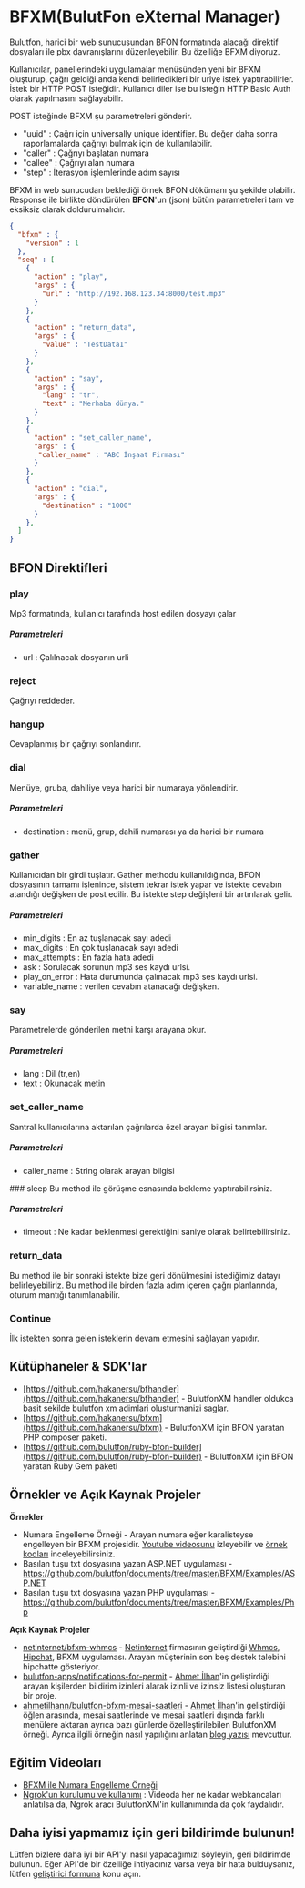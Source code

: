 # BFXM(BulutFon eXternal Manager)

Bulutfon, harici bir web sunucusundan BFON formatında alacağı direktif dosyaları ile pbx davranışlarını düzenleyebilir. Bu özelliğe BFXM diyoruz. 

Kullanıcılar, panellerindeki uygulamalar menüsünden yeni bir BFXM oluşturup, çağrı geldiği anda kendi belirledikleri bir urlye istek yaptırabilirler. İstek bir HTTP POST isteğidir. Kullanıcı diler ise bu isteğin HTTP Basic Auth olarak yapılmasını sağlayabilir.

POST isteğinde BFXM şu parametreleri gönderir.
 - "uuid" : Çağrı için universally unique identifier. Bu değer daha sonra raporlamalarda çağrıyı bulmak için de kullanılabilir.
 - "caller" : Çağrıyı başlatan numara
 - "callee" : Çağrıyı alan numara
 - "step" : İterasyon işlemlerinde adım sayısı

BFXM in web sunucudan beklediği örnek BFON dökümanı şu şekilde olabilir. Response ile birlikte döndürülen **BFON**'un (json) bütün parametreleri tam ve eksiksiz olarak doldurulmalıdır.

```json
{
  "bfxm" : {
    "version" : 1
  },
  "seq" : [
    {
      "action" : "play",
      "args" : {
        "url" : "http://192.168.123.34:8000/test.mp3"
      }
    },
    {
      "action" : "return_data",
      "args" : {
        "value" : "TestData1"
      }
    },
    {
      "action" : "say",
      "args" : {
        "lang" : "tr",
        "text" : "Merhaba dünya."
      }
    },
    {
      "action" : "set_caller_name",
      "args" : {
       "caller_name" : "ABC İnşaat Firması"
      }
    },
    {
      "action" : "dial",
      "args" : {
        "destination" : "1000"
      }
    },
  ]
}
```

## BFON Direktifleri

### play
Mp3 formatında, kullanıcı tarafında host edilen dosyayı çalar

##### Parametreleri
 - url : Çalılnacak dosyanın urli

### reject
Çağrıyı reddeder.

### hangup
Cevaplanmış bir çağrıyı sonlandırır.

### dial
Menüye, gruba, dahiliye veya harici bir numaraya yönlendirir.

##### Parametreleri
 - destination : menü, grup, dahili numarası ya da harici bir numara

### gather
Kullanıcıdan bir girdi tuşlatır. Gather methodu kullanıldığında, BFON dosyasının tamamı işlenince, sistem tekrar istek yapar ve istekte cevabın atandığı değişken de post edilir. Bu istekte step değişleni bir artırılarak gelir.

##### Parametreleri

  - min_digits : En az tuşlanacak sayı adedi
  - max_digits : En çok tuşlanacak sayı adedi
  - max_attempts : En fazla hata adedi
  - ask : Sorulacak sorunun mp3 ses kaydı urlsi.
  - play_on_error : Hata durumunda çalınacak mp3 ses kaydı urlsi.
  - variable_name : verilen cevabın atanacağı değişken. 

### say
Parametrelerde gönderilen metni karşı arayana okur. 

##### Parametreleri
  - lang : Dil (tr,en)
  - text : Okunacak metin

### set_caller_name
Santral kullanıcılarına aktarılan çağrılarda özel arayan bilgisi tanımlar.

##### Parametreleri
  - caller_name : String olarak arayan bilgisi

### sleep
Bu method ile görüşme esnasında bekleme yaptırabilirsiniz. 

##### Parametreleri
  - timeout : Ne kadar beklenmesi gerektiğini saniye olarak belirtebilirsiniz.

### return_data

Bu method ile bir sonraki istekte bize geri dönülmesini istediğimiz datayı belirleyebiliriz. Bu method ile birden fazla adım içeren çağrı planlarında, oturum mantığı tanımlanabilir. 

### Continue

İlk istekten sonra gelen isteklerin devam etmesini sağlayan yapıdır.
 
## Kütüphaneler & SDK'lar

* [https://github.com/hakanersu/bfhandler](https://github.com/hakanersu/bfhandler) - BulutfonXM handler oldukca basit sekilde bulutfon xm adimlari olusturmanizi saglar.
* [https://github.com/hakanersu/bfxm](https://github.com/hakanersu/bfxm) - BulutfonXM için BFON yaratan PHP composer paketi.
* [https://github.com/bulutfon/ruby-bfon-builder](https://github.com/bulutfon/ruby-bfon-builder) - BulutfonXM için BFON yaratan Ruby Gem paketi

## Örnekler ve Açık Kaynak Projeler

**Örnekler**

* Numara Engelleme Örneği - Arayan numara eğer karalisteyse engelleyen bir BFXM projesidir. [Youtube videosunu](https://www.youtube.com/watch?v=4DeFu8JvG3o) izleyebilir ve [örnek kodları](https://github.com/bulutfon/documents/tree/master/BFXM/Examples/php-numara-engelleme) inceleyebilirsiniz.
* Basılan tuşu txt dosyasına yazan ASP.NET uygulaması - https://github.com/bulutfon/documents/tree/master/BFXM/Examples/ASP.NET
* Basılan tuşu txt dosyasına yazan PHP uygulaması - https://github.com/bulutfon/documents/tree/master/BFXM/Examples/Php

**Açık Kaynak Projeler**

* [netinternet/bfxm-whmcs](https://github.com/netinternet/bfxm-whmcs) - [Netinternet](netinternet.com.tr) firmasının geliştirdiği [Whmcs](www.whmcs.com), [Hipchat](www.hipchat), BFXM uygulaması. Arayan müşterinin son beş destek talebini hipchatte gösteriyor.
* [bulutfon-apps/notifications-for-permit](https://github.com/bulutfon-apps/notifications-for-permit) - [Ahmet İlhan](https://github.com/ahmetilhann)'in geliştirdiği arayan kişilerden bildirim izinleri alarak izinli ve izinsiz listesi oluşturan bir proje.
* [ahmetilhann/bulutfon-bfxm-mesai-saatleri](https://github.com/ahmetilhann/bulutfon-bfxm-mesai-saatleri) - [Ahmet İlhan](https://github.com/ahmetilhann)'in geliştirdiği öğlen arasında, mesai saatlerinde ve mesai saatleri dışında farklı menülere aktaran ayrıca bazı günlerde özelleştirilebilen BulutfonXM örneği. Ayrıca ilgili örneğin nasıl yapılığını anlatan  [blog yazısı](http://devblogs.bulutfon.com/bulutfonxm-ile-mesai-saatleri-uygulamasi-yapimi/) mevcuttur.

## Eğitim Videoları

* [BFXM ile Numara Engelleme Örneği](https://www.youtube.com/watch?v=4DeFu8JvG3o&feature=youtu.be)
* [Ngrok'un kurulumu ve kullanımı](https://www.youtube.com/watch?v=bnIs7q_-Olc) : Videoda her ne kadar webkancaları anlatılsa da, Ngrok aracı BulutfonXM'in kullanımında da çok faydalıdır.

## Daha iyisi yapmamız için geri bildirimde bulunun!

Lütfen bizlere daha iyi bir API'yi nasıl yapacağımızı söyleyin, geri bildirimde bulunun. Eğer API'de bir özelliğe ihtiyacınız varsa veya bir hata bulduysanız, lütfen [geliştirici formuna](http://devforums.bulutfon.com/) konu açın.

